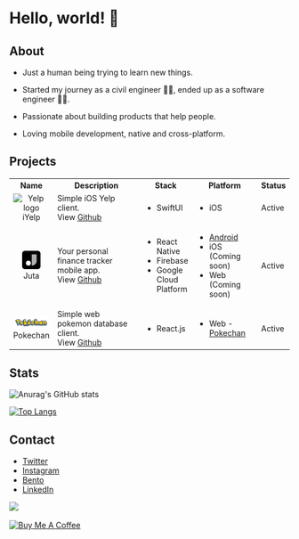 # Hello, world! 👋

## About

- Just a human being trying to learn new things.
- Started my journey as a civil engineer 👷‍♂️, ended up as a software engineer 👨‍💻.

- Passionate about building products that help people.

- Loving mobile development, native and cross-platform.

## Projects

<table>
    <tr>
        <th width="10%">
            Name
        </th>
        <th width="60%">
            Description
        </th>
        <th>
            Stack
        </th>
        </th>
        <th width="30%">
            Platform
        </th>
        <th>
            Status
        </th>
    </tr>
        <tr>
        <td align="center">
            <img 
                style="width: 100%;
                    height:auto;"
                src="https://camo.githubusercontent.com/c15c0df402f74cba1af69ada487250f2f6abf2aaf8250f45af6d0a245cc6fe61/68747470733a2f2f63646e2d69636f6e732d706e672e666c617469636f6e2e636f6d2f3531322f3137342f3137343838322e706e67" 
                alt="Yelp logo"/>
                <br/>
            iYelp
        </td>
        <td>
            Simple iOS Yelp client.
            <br/>
            View <a href ="https://github.com/mhazizk/iyelp">
            Github
            </a>
        </td>
        <td>
            <ul>
                <li>
                    SwiftUI
                </li>
            </ul>
        </td>
        <td>
            <ul>
                <li>
                   iOS
                </a>
            </ol>
        </td>
        <td>
            Active
        </td>
    </tr>
    <tr>
        <td align="center">
            <img 
                style="width: 50%;
                    height:auto;"
                src="https://raw.githubusercontent.com/mhazizk/juta-release-notes/main/src/assets/juta-app-icon.png" 
                alt="Juta logo"/>
                <br/>
            Juta
        </td>
        <td>
            Your personal finance tracker mobile app.
            <br/>
            View <a href ="https://github.com/mhazizk/juta-release-notes">
            Github
            </a>
        </td>
        <td>
            <ul>
                <li>
                    React Native
                </li>
                <li>
                    Firebase
                </li>
                <li>
                    Google Cloud Platform
                </li>
            </ul>
        </td>
        <td>
            <ul>
                <li>
                    <a href ="https://play.google.com/store/apps/details?id=app.juta">
                    Android
                </a>
                <li>
                    iOS (Coming soon)
                </li>
                <li>
                    Web (Coming soon)
                </li>
            </ol>
        </td>
        <td>
            Active
        </td>
    </tr>
    <tr>
        <td align="center">
            <img 
                style="width: 100%;
                    height:auto;"
                src="https://raw.githubusercontent.com/mhazizk/pokechan/main/src/assets/pokechan_logo.png" 
                alt="Pokechan logo"/>
                <br/>
            Pokechan
        </td>
        <td>
            Simple web pokemon database client.
            <br/>
            View <a href ="https://github.com/mhazizk/pokechan">
            Github
            </a>
        </td>
        <td>
            <ul>
                <li>
                    React.js
                </li>
            </ul>
        </td>
        <td>
            <ul>
                <li>
                   Web - <a href ="https://pokechan.vercel.app">
                    Pokechan
                </a>
            </ol>
        </td>
        <td>
            Active
        </td>
    </tr>

</table>

## Stats

![Anurag's GitHub stats](https://github-readme-stats.vercel.app/api?username=mhazizk&show_icons=true&count_private=true&theme=dracula)

[![Top Langs](https://github-readme-stats.vercel.app/api/top-langs/?username=mhazizk&layout=compact&theme=dracula)](https://github.com/anuraghazra/github-readme-stats)

<!--START_SECTION:waka--><!--END_SECTION:waka-->

## Contact

- [Twitter](https://twitter.com/mhazizk)
- [Instagram](https://www.instagram.com/m.haziz.k/)
- [Bento](https://bento.me/mhazizk)
- [LinkedIn](https://www.linkedin.com/in/mhazizk/)

![](https://komarev.com/ghpvc/?username=mhazizk)

<a href="https://www.buymeacoffee.com/mhazizk" target="_blank"><img src="https://cdn.buymeacoffee.com/buttons/v2/default-yellow.png" alt="Buy Me A Coffee" style="height: 60px !important;width: 217px !important;" ></a>
